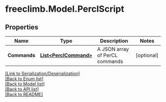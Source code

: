 # freeclimb.Model.PerclScript


## Properties

Name | Type | Description | Notes
------------ | ------------- | ------------- | -------------
**Commands** | [**List&lt;PerclCommand&gt;**](PerclCommand.md) | A JSON array of PerCL commands | [optional] 

[[Link to Serialization/Deserialization]](../README.md#documentation-for-serialization-deserialization)<br /> 
[[Back to Enum list]](../README.md#documentation-for-enums)<br /> 
[[Back to Model list]](../README.md#documentation-for-models)<br /> 
[[Back to API list]](../README.md#documentation-for-api-endpoints) <br /> 
[[Back to README]](../README.md) <br /> 
